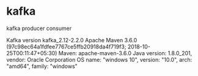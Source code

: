 # kafka
kafka producer consumer 

Kafka version kafka_2.12-2.2.0
Apache Maven 3.6.0 (97c98ec64a1fdfee7767ce5ffb20918da4f719f3; 2018-10-25T00:11:47+05:30)
Maven: apache-maven-3.6.0
Java version: 1.8.0_201, vendor: Oracle Corporation
OS name: "windows 10", version: "10.0", arch: "amd64", family: "windows"

